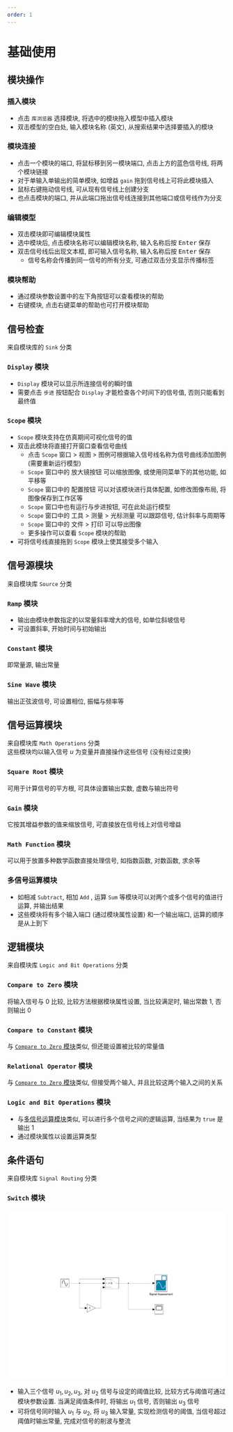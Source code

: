 ```yaml
---
order: 1
---
```


# 基础使用

## 模块操作
### 插入模块
* 点击 `库浏览器` 选择模块, 将选中的模块拖入模型中插入模块
* 双击模型的空白处, 输入模块名称 (英文), 从搜索结果中选择要插入的模块

### 模块连接
* 点击一个模块的端口, 将鼠标移到另一模块端口, 点击上方的蓝色信号线, 将两个模块链接
* 对于单输入单输出的简单模块, 如增益 `gain` 拖到信号线上可将此模块插入
* 鼠标右键拖动信号线, 可从现有信号线上创建分支
* 也点击模块的端口, 并从此端口拖出信号线连接到其他端口或信号线作为分支

### 编辑模型
* 双击模块即可编辑模块属性
* 选中模块后, 点击模块名称可以编辑模块名称, 输入名称后按 <kbd>Enter</kbd> 保存
* 双击信号线后出现文本框, 即可输入信号名称, 输入名称后按 <kbd>Enter</kbd> 保存
    * 信号名称会传播到同一信号的所有分支, 可通过双击分支显示传播标签

### 模块帮助
* 通过模块参数设置中的左下角按钮可以查看模块的帮助
* 右键模块, 点击右键菜单的帮助也可打开模块帮助

## 信号检查
来自模块库的 `Sink` 分类

### `Display` 模块
* `Display` 模块可以显示所连接信号的瞬时值
* 需要点击 `步进` 按钮配合 `Display` 才能检查各个时间下的信号值, 否则只能看到最终值

### `Scope` 模块
* `Scope` 模块支持在仿真期间可视化信号的值
* 双击此模块将直接打开窗口查看信号曲线
    * 点击 `Scope` 窗口 > 视图 > 图例可根据输入信号线名称为信号曲线添加图例 (需要重新运行模型) 
    * `Scope` 窗口中的 放大镜按钮 可以缩放图像, 或使用同菜单下的其他功能, 如平移等
    * `Scope` 窗口中的 配置按钮 可以对该模块进行具体配置, 如修改图像布局, 将图像保存到工作区等
    * `Scope` 窗口中也有运行与步进按钮, 可在此处运行模型
    * `Scope` 窗口中的 工具 > 测量 > 光标测量 可以跟踪信号, 估计斜率与周期等
    * `Scope` 窗口中的 文件 > 打印 可以导出图像
    * 更多操作可以查看 `Scope` 模块的帮助
* 可将信号线直接拖到 `Scope` 模块上使其接受多个输入

## 信号源模块
来自模块库 `Source` 分类

### `Ramp` 模块
* 输出由模块参数指定的以常量斜率增大的信号, 如单位斜坡信号
* 可设置斜率, 开始时间与初始输出

### `Constant` 模块
即常量源, 输出常量

### `Sine Wave` 模块
输出正弦波信号, 可设置相位, 振幅与频率等

## 信号运算模块
来自模块库 `Math Operations` 分类  
这些模块均以输入信号 $u$ 为变量并直接操作这些信号 (没有经过变换)

### `Square Root` 模块
可用于计算信号的平方根, 可具体设置输出实数, 虚数与输出符号

### `Gain` 模块
它按其增益参数的值来缩放信号, 可直接放在信号线上对信号增益

### `Math Function` 模块
可以用于放置多种数学函数直接处理信号, 如指数函数, 对数函数, 求余等 

### 多信号运算模块
* 如相减 `Subtract`, 相加 `Add` , 运算 `Sum` 等模块可以对两个或多个信号的值进行运算, 并输出结果
* 这些模块将有多个输入端口 (通过模块属性设置) 和一个输出端口, 运算的顺序是从上到下

## 逻辑模块
来自模块库 `Logic and Bit Operations` 分类  

###  `Compare to Zero` 模块
将输入信号与 $0$ 比较, 比较方法根据模块属性设置, 当比较满足时, 输出常数 $1$, 否则输出 $0$

### `Compare to Constant` 模块
与 [`Compare to Zero` 模块](#compare-to-zero-模块)类似, 但还能设置被比较的常量值

### `Relational Operator` 模块
与 [`Compare to Zero` 模块](#compare-to-zero-模块)类似, 但接受两个输入, 并且比较这两个输入之间的关系

### `Logic and Bit Operations` 模块
* 与[多信号运算模块](#多信号运算模块)类似, 可以进行多个信号之间的逻辑运算, 当结果为 `true` 是输出 $1$
* 通过模块属性以设置运算类型

## 条件语句
来自模块库 `Signal Routing` 分类

### `Switch` 模块
![](./src/base_full_bridge.svg)

* 输入三个信号 $u_1,u_2,u_3$, 对 $u_2$ 信号与设定的阈值比较, 比较方式与阈值可通过模块参数设置. 当满足阈值条件时, 将输出 $u_1$ 信号, 否则输出 $u_3$ 信号
* 可将信号同时输入 $u_1$ 与 $u_2$, 将 $u_3$ 输入常量, 实现检测信号的阈值, 当信号超过阈值时输出常量, 完成对信号的削波与整流
